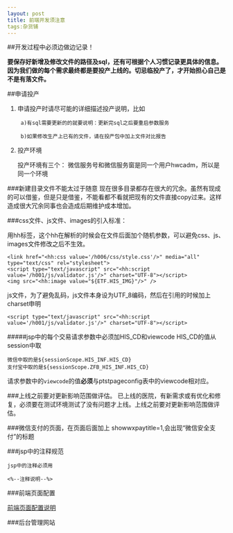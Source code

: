 ```yaml
---
layout: post
title: 前端开发须注意
tags:杂货铺
---
```


##开发过程中必须边做边记录！

   **要保存好新增及修改文件的路径及sql，还有可根据个人习惯记录更具体的信息。因为我们做的每个需求最终都是要投产上线的。切忌临投产了，才开始担心自己是不是有落文件。**
   
##申请投产

  1. 申请投产时请尽可能的详细描述投产说明，比如
  
          a)有sql需要更新的的就要说明：更新完sql之后要重启参数服务
          
          b)如果修改生产上已有的文件，请在投产包中加上文件对比报告
     
     
  2. 投产环境
  
      投产环境有三个：
      微信服务号和微信服务窗是同一个用户hwcadm，所以是同一个环境
      
          
      

###新建目录文件不能太过于随意
现在很多目录都存在很大的冗余。虽然有现成的可以借鉴，但是只是借鉴，不能看都不看就把现有的文件直接copy过来。这样造成很大冗余同事也会造成后期维护成本增加。


###css文件、js文件、images的引入标准：

   用hh标签，这个hh在解析的时候会在文件后面加个随机参数，可以避免css、js、images文件修改之后不生效。
   
	<link href="<hh:css value='/h006/css/style.css'/>" media="all" type="text/css" rel="stylesheet">
	<script type="text/javascript" src="<hh:script value='/h001/js/validator.js'/>" charset="UTF-8"></script>
	<img src="<hh:image value="${ETF.HIS_IMG}"/>" />

js文件，为了避免乱码，js文件本身设为UTF_8编码，然后在引用的时候加上charset申明

	<script type="text/javascript" src="<hh:script value='/h001/js/validator.js'/>" charset="UTF-8"></script>
   
   
#####jsp中的每个交易请求参数中必须加HIS_CD和viewcode
HIS_CD的值从session中取

    微信中取的是${sessionScope.HIS_INF.HIS_CD}
    支付宝中取的是${sessionScope.ZFB_HIS_INF.HIS_CD}

请求参数中的`viewcode`的值**必须**与ptstpageconfig表中的viewcode相对应。


###上线之前要对更新影响范围做评估。
已上线的医院，有新需求或有优化和修复，必须要在测试环境测试了没有问题才上线。上线之前要对更新影响范围做评估。

###微信支付的页面，在页面后面加上  showwxpaytitle=1,会出现“微信安全支付”的标题


###jsp中的注释规范

    jsp中的注释必须用
   
    <%--注释说明--%>


###前端页面配置

[前端页面配置说明](https://www.evernote.com/l/AIREKFlE79pASZ_i25IqHEpZsJT-tZtkF10)

###后台管理网站



